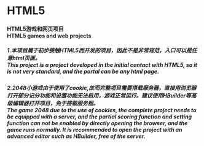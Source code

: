 # HTML5
<h4>
HTML5游戏和网页项目<br>	
HTML5 games and web projects 
</h4>

<h5>
1.本项目属于初步接触HTML5而开发的项目，因此不是非常规范，入口可以是任意html页面。<br> 					
This project is a project developed in the initial contact with HTML5, so it is not very standard, and the portal can be any html page. 
</h5>

<h5>
2.2048小游戏由于使用了cookie,故而完整项目需要搭载服务器，直接用浏览器打开部分记分功能和设置功能无法启用，游戏正常运行。建议使用HBuilder等高级编辑器打开项目，免于搭载服务器。<br>
The game 2048 due to the use of cookies, the complete project needs to be equipped with a server, and the partial scoring function and setting function can not be enabled by directly opening the browser, and the game runs normally. It is recommended to open the project with an advanced editor such as HBuilder, free of the server.	
</h5>
